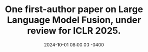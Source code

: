 ---
title: "One first-author paper on Large Language Model Fusion, under review for ICLR 2025."
date: 2024-10-01 08:00:00 -0400
---